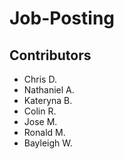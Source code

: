 # Job-Posting

## Contributors
* Chris D.
* Nathaniel A.
* Kateryna B.
* Colin R.
* Jose M.
* Ronald M.
* Bayleigh W.